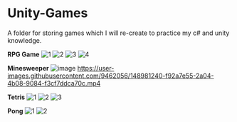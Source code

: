 # Unity-Games
A folder for storing games which I will re-create to practice my c# and unity knowledge. 


**RPG Game**
![1](https://user-images.githubusercontent.com/9462056/142941321-32074d37-4ac3-4cc5-93a5-e5dd3efed031.jpg)
![2](https://user-images.githubusercontent.com/9462056/142941325-e127b0c9-2677-4451-8af7-0dcea4f8aa97.jpg)
![3](https://user-images.githubusercontent.com/9462056/142941326-116618b5-786d-4a46-be16-969f9a13c57a.jpg)
![4](https://user-images.githubusercontent.com/9462056/142941327-86fc54af-5f2f-4d47-874b-e73c41fec481.jpg)


**Minesweeper**
![image](https://user-images.githubusercontent.com/9462056/148981495-88508fb9-416d-46d6-9b83-68218c0044a4.png)
https://user-images.githubusercontent.com/9462056/148981240-f92a7e55-2a04-4b08-9084-f3cf7ddca70c.mp4



**Tetris**
![1](https://user-images.githubusercontent.com/9462056/142942739-ca2eabe2-6238-4079-8931-faeaca3225c2.jpg)
![2](https://user-images.githubusercontent.com/9462056/142942741-86ea634b-0ad1-4515-ab87-c3d69f457623.jpg)
![3](https://user-images.githubusercontent.com/9462056/142942745-eebc606c-e965-4db6-82e9-0f85d5e3ca7e.jpg)


**Pong**
![1](https://user-images.githubusercontent.com/9462056/142968772-c87de635-966a-4cb8-8e24-3f320e81a3d4.jpg)
![2](https://user-images.githubusercontent.com/9462056/142968774-9f4b2bbc-406a-4ff3-bd56-8e8f2cff6595.jpg)
